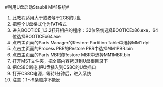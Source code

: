 #利用U盘启动Staubli MM1系统#
1. 此教程适用大于或者等于2GB的U盘
2. 把整个U盘格式化为FAT格式
3. 进入BOOTICE_1.3.2打开相应的程序：32位系统选择BOOTICEx86.exe，64位选择BOOTICEx64.exe
4. 点击主页面的Parts Manager的Restore Partition Table中选择MM1.dpt
5. 点击主页面的Process PBR的Restore PBR中选择MM1PBR.bin
6. 点击主页面的Parts MBR的Restore MBR中选择MM1MBR.bin
7. 打开MST文件夹，把全部内容拷贝到U盘根目录下
8. 把CS8C断电,把U盘插入到CS8C的U盘插口
9. 打开CS8C电源，等待1分钟后，进入系统
10. 注意：1～9条顺序不能反
